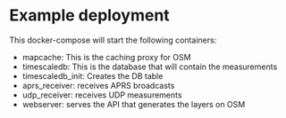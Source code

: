 # Example deployment
This docker-compose will start the following containers:

 * mapcache: This is the caching proxy for OSM
 * timescaledb: This is the database that will contain the measurements
 * timescaledb_init: Creates the DB table
 * aprs_receiver: receives APRS broadcasts
 * udp_receiver: receives UDP measurements
 * webserver: serves the API that generates the layers on OSM